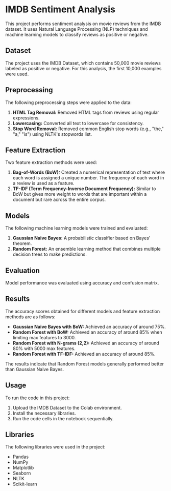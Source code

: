 # IMDB Sentiment Analysis

This project performs sentiment analysis on movie reviews from the IMDB dataset. It uses Natural Language Processing (NLP) techniques and machine learning models to classify reviews as positive or negative.

## Dataset

The project uses the IMDB Dataset, which contains 50,000 movie reviews labeled as positive or negative. For this analysis, the first 10,000 examples were used.

## Preprocessing

The following preprocessing steps were applied to the data:
1. **HTML Tag Removal:** Removed HTML tags from reviews using regular expressions.
2. **Lowercasing:** Converted all text to lowercase for consistency.
3. **Stop Word Removal:** Removed common English stop words (e.g., "the," "a," "is") using NLTK's stopwords list.


## Feature Extraction

Two feature extraction methods were used:
1. **Bag-of-Words (BoW):** Created a numerical representation of text where each word is assigned a unique number. The frequency of each word in a review is used as a feature.
2. **TF-IDF (Term Frequency-Inverse Document Frequency):** Similar to BoW but gives more weight to words that are important within a document but rare across the entire corpus.


## Models

The following machine learning models were trained and evaluated:
1. **Gaussian Naive Bayes:** A probabilistic classifier based on Bayes' theorem.
2. **Random Forest:** An ensemble learning method that combines multiple decision trees to make predictions.


## Evaluation

Model performance was evaluated using accuracy and confusion matrix.

## Results

The accuracy scores obtained for different models and feature extraction methods are as follows:

* **Gaussian Naive Bayes with BoW:** Achieved an accuracy of around 75%.
* **Random Forest with BoW:** Achieved an accuracy of around 85% when limiting max features to 3000.
* **Random Forest with N-grams (2,2):**  Achieved an accuracy of around 80% with 5000 max features.
* **Random Forest with TF-IDF:** Achieved an accuracy of around 85%.

The results indicate that Random Forest models generally performed better than Gaussian Naive Bayes.

## Usage

To run the code in this project:
1. Upload the IMDB Dataset to the Colab environment.
2. Install the necessary libraries.
3. Run the code cells in the notebook sequentially.

## Libraries

The following libraries were used in the project:

* Pandas
* NumPy
* Matplotlib
* Seaborn
* NLTK
* Scikit-learn
